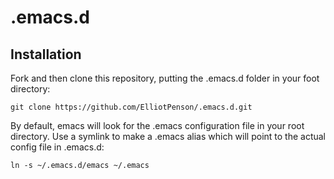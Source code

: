 # .emacs.d

## Installation

Fork and then clone this repository, putting the .emacs.d folder in your foot
directory:

```
git clone https://github.com/ElliotPenson/.emacs.d.git
```

By default, emacs will look for the .emacs configuration file in your root
directory. Use a symlink to make a .emacs alias which will point to the actual
config file in .emacs.d:

```
ln -s ~/.emacs.d/emacs ~/.emacs
```
